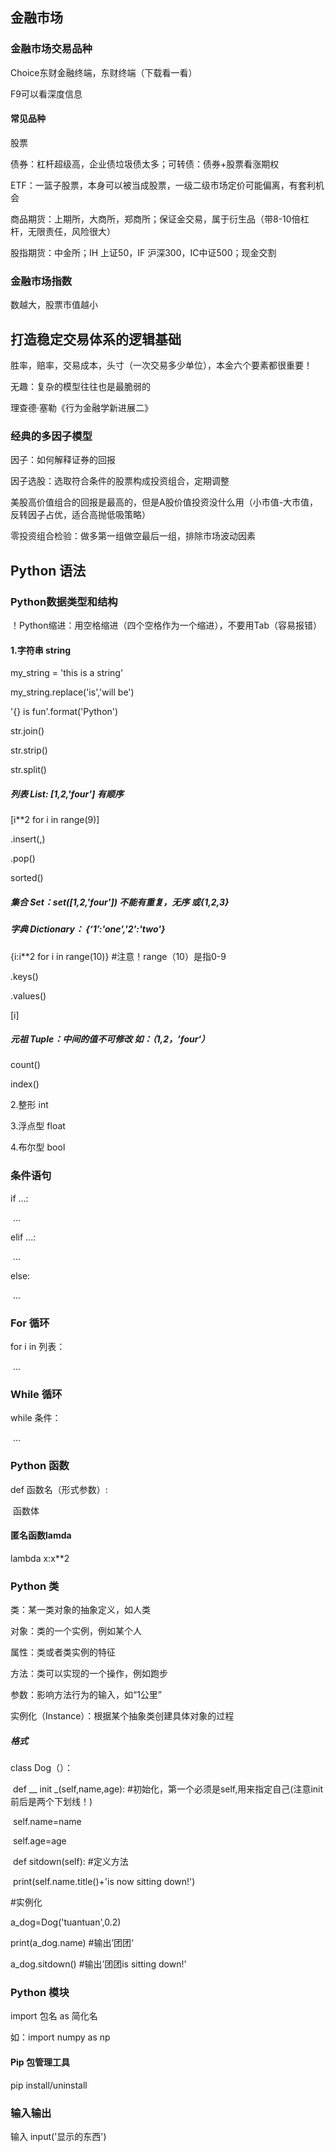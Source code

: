 ## 金融市场

### 金融市场交易品种

Choice东财金融终端，东财终端（下载看一看）

F9可以看深度信息

#### 常见品种

股票

债券：杠杆超级高，企业债垃圾债太多；可转债：债券+股票看涨期权

ETF：一篮子股票，本身可以被当成股票，一级二级市场定价可能偏离，有套利机会

商品期货：上期所，大商所，郑商所；保证金交易，属于衍生品（带8-10倍杠杆，无限责任，风险很大）

股指期货：中金所；IH 上证50，IF 沪深300，IC中证500；现金交割

### 金融市场指数

数越大，股票市值越小

## 打造稳定交易体系的逻辑基础

胜率，赔率，交易成本，头寸（一次交易多少单位），本金六个要素都很重要！

无趣：复杂的模型往往也是最脆弱的

理查德·塞勒《行为金融学新进展二》

### 经典的多因子模型

因子：如何解释证券的回报

因子选股：选取符合条件的股票构成投资组合，定期调整

美股高价值组合的回报是最高的，但是A股价值投资没什么用（小市值-大市值，反转因子占优，适合高抛低吸策略）

零投资组合检验：做多第一组做空最后一组，排除市场波动因素

## Python 语法

### Python数据类型和结构

！Python缩进：用空格缩进（四个空格作为一个缩进），不要用Tab（容易报错）

#### 1.字符串 string

my_string = 'this is a string'

my_string.replace('is','will be')

'{} is fun'.format('Python')

str.join()

str.strip()

str.split()

##### 列表 List: [1,2,'four'] 有顺序

[i**2 for i in range(9)]

.insert(,)

.pop()

sorted()

##### 集合 Set：set([1,2,'four'])  不能有重复，无序 或{1,2,3}

##### 字典 Dictionary： {‘1’:'one','2':'two'}

{i:i**2 for i in range(10)}  #注意！range（10）是指0-9

.keys()

.values()

[i]

##### 元祖 Tuple：中间的值不可修改 如：（1,2，’four‘）

count()

index()

2.整形 int

3.浮点型 float

4.布尔型 bool

### 条件语句

if ...:

​	...

elif ...:

​	...

else:

​	...

### For 循环

for i in 列表：

​	...

### While 循环

while 条件：

​	...

### Python 函数

def 函数名（形式参数）:

​	函数体

#### 匿名函数lamda

lambda x:x**2

### Python 类

类：某一类对象的抽象定义，如人类

对象：类的一个实例，例如某个人

属性：类或者类实例的特征

方法：类可以实现的一个操作，例如跑步

参数：影响方法行为的输入，如“1公里”

实例化（Instance）：根据某个抽象类创建具体对象的过程

##### 格式

class Dog（）：

​	def __ init  _(self,name,age):  #初始化，第一个必须是self,用来指定自己(注意init前后是两个下划线！)

​		self.name=name

​		self.age=age

​	def sitdown(self):    #定义方法

​		print(self.name.title()+'is now sitting down!')

#实例化

a_dog=Dog('tuantuan',0.2)

print(a_dog.name) #输出’团团‘

a_dog.sitdown() #输出’团团is sitting down!'

### Python 模块

import 包名 as 简化名

如：import numpy as np

#### Pip 包管理工具

pip install/uninstall

### 输入输出

输入 input('显示的东西')

